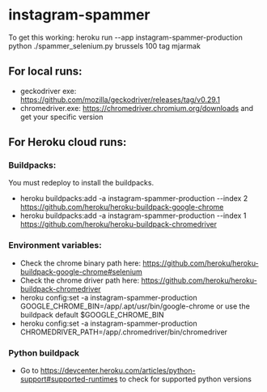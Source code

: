 # instagram-spammer
To get this working:
heroku run --app instagram-spammer-production python ./spammer_selenium.py brussels 100 tag mjarmak

## For local runs:
- geckodriver exe: https://github.com/mozilla/geckodriver/releases/tag/v0.29.1
- chromedriver.exe: https://chromedriver.chromium.org/downloads and get your specific version

## For Heroku cloud runs:
### Buildpacks:
You must redeploy to install the buildpacks.
- heroku buildpacks:add -a instagram-spammer-production --index 2 https://github.com/heroku/heroku-buildpack-google-chrome
- heroku buildpacks:add -a instagram-spammer-production --index 1 https://github.com/heroku/heroku-buildpack-chromedriver

### Environment variables:
- Check the chrome binary path here: https://github.com/heroku/heroku-buildpack-google-chrome#selenium
- Check the chrome driver path here: https://github.com/heroku/heroku-buildpack-chromedriver
- heroku config:set -a instagram-spammer-production GOOGLE_CHROME_BIN=/app/.apt/usr/bin/google-chrome or use the buildpack default $GOOGLE_CHROME_BIN
- heroku config:set -a instagram-spammer-production CHROMEDRIVER_PATH=/app/.chromedriver/bin/chromedriver

### Python buildpack
- Go to https://devcenter.heroku.com/articles/python-support#supported-runtimes to check for supported python versions